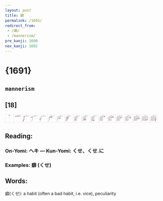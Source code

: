 ```yaml
---
layout: post
title: 癖
permalink: /1691/
redirect_from:
 - /癖/
 - /mannerism/
pre_kanji: 1690
nex_kanji: 1692
---
```


# {1691}

## `mannerism`

## [18]

<div class="stroke"><img src="../images/E79996.png" /></div>

## Reading:

### On-Yomi: ヘキ &mdash; Kun-Yomi: くせ、くせ.に

### Examples: 癖 (くせ)

## Words:

癖(くせ): a habit (often a bad habit, i.e. vice), peculiarity
